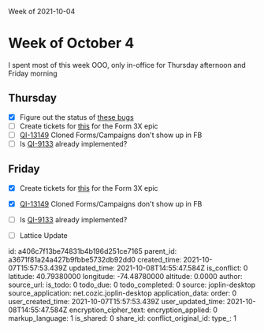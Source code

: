 Week of 2021-10-04

# Week of October 4

I spent most of this week OOO, only in-office for Thursday afternoon and Friday morning

## Thursday

 - [x] Figure out the status of [these bugs](https://docs.google.com/document/d/1kaUfi0ROTCBY4h0pQlA2_PLqUrAP9K8HRJ9Rk5S6ibo/edit#)
 - [ ] Create tickets for [this](https://docs.google.com/document/d/1kaUfi0ROTCBY4h0pQlA2_PLqUrAP9K8HRJ9Rk5S6ibo/edit#heading=h.od96oda9nzoh) for the Form 3X epic
 - [ ] [QI-13149](https://quorumanalytics.atlassian.net/browse/QI-13149) Cloned Forms/Campaigns don't show up in FB
 - [ ] Is [QI-9133](https://quorumanalytics.atlassian.net/browse/QI-9133) already implemented?

## Friday

 - [x] Create tickets for [this](https://docs.google.com/document/d/1kaUfi0ROTCBY4h0pQlA2_PLqUrAP9K8HRJ9Rk5S6ibo/edit#heading=h.od96oda9nzoh) for the Form 3X epic
 - [x] [QI-13149](https://quorumanalytics.atlassian.net/browse/QI-13149) Cloned Forms/Campaigns don't show up in FB
 - [ ] Is [QI-9133](https://quorumanalytics.atlassian.net/browse/QI-9133) already implemented?
 - [ ] Lattice Update



id: a406c7f13be74831b4b196d251ce7165
parent_id: a3671f81a24a427b9fbbe5732db92dd0
created_time: 2021-10-07T15:57:53.439Z
updated_time: 2021-10-08T14:55:47.584Z
is_conflict: 0
latitude: 40.79380000
longitude: -74.48780000
altitude: 0.0000
author: 
source_url: 
is_todo: 0
todo_due: 0
todo_completed: 0
source: joplin-desktop
source_application: net.cozic.joplin-desktop
application_data: 
order: 0
user_created_time: 2021-10-07T15:57:53.439Z
user_updated_time: 2021-10-08T14:55:47.584Z
encryption_cipher_text: 
encryption_applied: 0
markup_language: 1
is_shared: 0
share_id: 
conflict_original_id: 
type_: 1